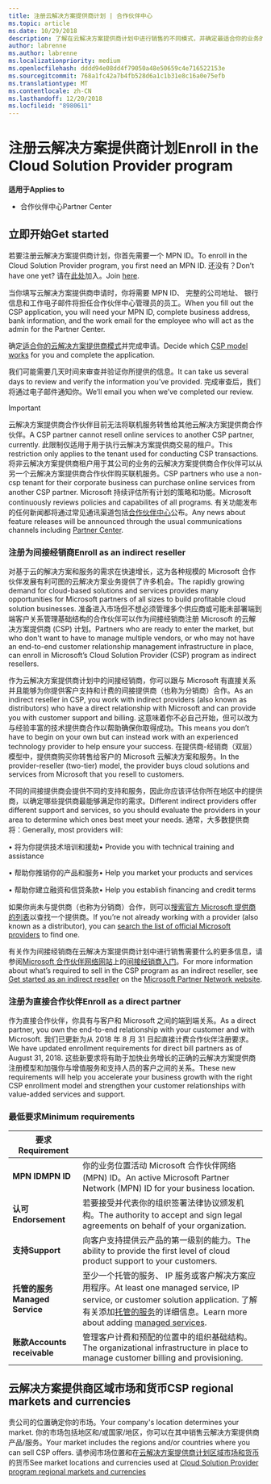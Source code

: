 ```yaml
---
title: 注册云解决方案提供商计划 | 合作伙伴中心
ms.topic: article
ms.date: 10/29/2018
description: 了解在云解决方案提供商计划中进行销售的不同模式，并确定最适合你的业务的模式
author: labrenne
ms.author: labrenne
ms.localizationpriority: medium
ms.openlocfilehash: dddd94e08dd4f79050a48e50659c4e716522153e
ms.sourcegitcommit: 768a1fc42a7b4fb528d6a1c1b31e8c16a0e75efb
ms.translationtype: MT
ms.contentlocale: zh-CN
ms.lasthandoff: 12/20/2018
ms.locfileid: "8980611"
---
```

# <a name="enroll-in-the-cloud-solution-provider-program"></a><span data-ttu-id="8bfe3-103">注册云解决方案提供商计划</span><span class="sxs-lookup"><span data-stu-id="8bfe3-103">Enroll in the Cloud Solution Provider program</span></span>

**<span data-ttu-id="8bfe3-104">适用于</span><span class="sxs-lookup"><span data-stu-id="8bfe3-104">Applies to</span></span>**

-  <span data-ttu-id="8bfe3-105">合作伙伴中心</span><span class="sxs-lookup"><span data-stu-id="8bfe3-105">Partner Center</span></span>


## <a name="get-started"></a><span data-ttu-id="8bfe3-106">立即开始</span><span class="sxs-lookup"><span data-stu-id="8bfe3-106">Get started</span></span>

<span data-ttu-id="8bfe3-107">若要注册云解决方案提供商计划，你首先需要一个 MPN ID。</span><span class="sxs-lookup"><span data-stu-id="8bfe3-107">To enroll in the Cloud Solution Provider program, you first need an MPN ID.</span></span> <span data-ttu-id="8bfe3-108">还没有？</span><span class="sxs-lookup"><span data-stu-id="8bfe3-108">Don’t have one yet?</span></span> <span data-ttu-id="8bfe3-109">请在[此处](https://epe.mspartner.microsoft.com/EPE/portal/en-US?partnerid=)加入。</span><span class="sxs-lookup"><span data-stu-id="8bfe3-109">Join [here](https://epe.mspartner.microsoft.com/EPE/portal/en-US?partnerid=).</span></span>

<span data-ttu-id="8bfe3-110">当你填写云解决方案提供商申请时，你将需要 MPN ID、 完整的公司地址、 银行信息和工作电子邮件将担任合作伙伴中心管理员的员工。</span><span class="sxs-lookup"><span data-stu-id="8bfe3-110">When you fill out the CSP application, you will need your MPN ID, complete business address, bank information, and the work email for the employee who will act as the admin for the Partner Center.</span></span>

<span data-ttu-id="8bfe3-111">确定[适合你的云解决方案提供商模式](https://partnercenter.microsoft.com/en-us/cloud-solution-provider/csp-enrollment)并完成申请。</span><span class="sxs-lookup"><span data-stu-id="8bfe3-111">Decide which [CSP model works](https://partnercenter.microsoft.com/en-us/cloud-solution-provider/csp-enrollment) for you and complete the application.</span></span> 

<span data-ttu-id="8bfe3-112">我们可能需要几天时间来审查并验证你所提供的信息。</span><span class="sxs-lookup"><span data-stu-id="8bfe3-112">It can take us several days to review and verify the information you’ve provided.</span></span> <span data-ttu-id="8bfe3-113">完成审查后，我们将通过电子邮件通知你。</span><span class="sxs-lookup"><span data-stu-id="8bfe3-113">We’ll email you when we’ve completed our review.</span></span>

> [!IMPORTANT]  
> <span data-ttu-id="8bfe3-114">云解决方案提供商合作伙伴目前无法将联机服务转售给其他云解决方案提供商合作伙伴。</span><span class="sxs-lookup"><span data-stu-id="8bfe3-114">A CSP partner cannot resell online services to another CSP partner, currently.</span></span> <span data-ttu-id="8bfe3-115">此限制仅适用于用于执行云解决方案提供商交易的租户。</span><span class="sxs-lookup"><span data-stu-id="8bfe3-115">This restriction only applies to the tenant used for conducting CSP transactions.</span></span> <span data-ttu-id="8bfe3-116">将非云解决方案提供商租户用于其公司的业务的云解决方案提供商合作伙伴可以从另一个云解决方案提供商合作伙伴购买联机服务。</span><span class="sxs-lookup"><span data-stu-id="8bfe3-116">CSP partners who use a non-csp tenant for their corporate business can purchase online services from another CSP partner.</span></span> <span data-ttu-id="8bfe3-117">Microsoft 持续评估所有计划的策略和功能。</span><span class="sxs-lookup"><span data-stu-id="8bfe3-117">Microsoft continuously reviews policies and capabilites of all programs.</span></span> <span data-ttu-id="8bfe3-118">有关功能发布的任何新闻都将通过常见通讯渠道包括[合作伙伴中心](https://partner.microsoft.com/en-us/pcv/announcements)公布。</span><span class="sxs-lookup"><span data-stu-id="8bfe3-118">Any news about feature releases will be announced through the usual communications channels including [Partner Center](https://partner.microsoft.com/en-us/pcv/announcements).</span></span>

### <a name="enroll-as-an-indirect-reseller"></a><span data-ttu-id="8bfe3-119">注册为间接经销商</span><span class="sxs-lookup"><span data-stu-id="8bfe3-119">Enroll as an indirect reseller</span></span>

<span data-ttu-id="8bfe3-120">对基于云的解决方案和服务的需求在快速增长，这为各种规模的 Microsoft 合作伙伴发展有利可图的云解决方案业务提供了许多机会。</span><span class="sxs-lookup"><span data-stu-id="8bfe3-120">The rapidly growing demand for cloud-based solutions and services provides many opportunities for Microsoft partners of all sizes to build profitable cloud solution businesses.</span></span> <span data-ttu-id="8bfe3-121">准备进入市场但不想必须管理多个供应商或可能未部署端到端客户关系管理基础结构的合作伙伴可以作为间接经销商注册 Microsoft 的云解决方案提供商 (CSP) 计划。</span><span class="sxs-lookup"><span data-stu-id="8bfe3-121">Partners who are ready to enter the market, but who don't want to have to manage multiple vendors, or who may not have an end-to-end customer relationship management infrastructure in place, can enroll in Microsoft’s Cloud Solution Provider (CSP) program as indirect resellers.</span></span>

<span data-ttu-id="8bfe3-122">作为云解决方案提供商计划中的间接经销商，你可以跟与 Microsoft 有直接关系并且能够为你提供客户支持和计费的间接提供商（也称为分销商）合作。</span><span class="sxs-lookup"><span data-stu-id="8bfe3-122">As an indirect reseller in CSP, you work with indirect providers (also known as distributors) who have a direct relationship with Microsoft and can provide you with customer support and billing.</span></span> <span data-ttu-id="8bfe3-123">这意味着你不必自己开始，但可以改为与经验丰富的技术提供商合作以帮助确保你取得成功。</span><span class="sxs-lookup"><span data-stu-id="8bfe3-123">This means you don’t have to begin on your own but can instead work with an experienced technology provider to help ensure your success.</span></span> <span data-ttu-id="8bfe3-124">在提供商-经销商（双层）模型中，提供商购买你转售给客户的 Microsoft 云解决方案和服务。</span><span class="sxs-lookup"><span data-stu-id="8bfe3-124">In the provider-reseller (two-tier) model, the provider buys cloud solutions and services from Microsoft that you resell to customers.</span></span>

<span data-ttu-id="8bfe3-125">不同的间接提供商会提供不同的支持和服务，因此你应该评估你所在地区中的提供商，以确定哪些提供商最能够满足你的需求。</span><span class="sxs-lookup"><span data-stu-id="8bfe3-125">Different indirect providers offer different support and services, so you should evaluate the providers in your area to determine which ones best meet your needs.</span></span> <span data-ttu-id="8bfe3-126">通常，大多数提供商将：</span><span class="sxs-lookup"><span data-stu-id="8bfe3-126">Generally, most providers will:</span></span> 

<span data-ttu-id="8bfe3-127">• 将为你提供技术培训和援助</span><span class="sxs-lookup"><span data-stu-id="8bfe3-127">•   Provide you with technical training and assistance</span></span>

<span data-ttu-id="8bfe3-128">• 帮助你推销你的产品和服务</span><span class="sxs-lookup"><span data-stu-id="8bfe3-128">•   Help you market your products and services</span></span> 

<span data-ttu-id="8bfe3-129">• 帮助你建立融资和信贷条款</span><span class="sxs-lookup"><span data-stu-id="8bfe3-129">•   Help you establish financing and credit terms</span></span>

<span data-ttu-id="8bfe3-130">如果你尚未与提供商（也称为分销商）合作，则可以[搜索官方 Microsoft 提供商的列表](https://partnercenter.microsoft.com/partner/find-a-provider)以查找一个提供商。</span><span class="sxs-lookup"><span data-stu-id="8bfe3-130">If you’re not already working with a provider (also known as a distributor), you can [search the list of official Microsoft providers](https://partnercenter.microsoft.com/partner/find-a-provider) to find one.</span></span>

<span data-ttu-id="8bfe3-131">有关作为间接经销商在云解决方案提供商计划中进行销售需要什么的更多信息，请参阅[Microsoft 合作伙伴网络网站](https://partner.microsoft.com/)上的[间接经销商入门](https://partner.microsoft.com/cloud-solution-provider/whats-required)。</span><span class="sxs-lookup"><span data-stu-id="8bfe3-131">For more information about what’s required to sell in the CSP program as an indirect reseller, see [Get started as an indirect reseller](https://partner.microsoft.com/cloud-solution-provider/whats-required) on the [Microsoft Partner Network website](https://partner.microsoft.com/).</span></span> 


### <a name="enroll-as-a-direct-partner"></a><span data-ttu-id="8bfe3-132">注册为直接合作伙伴</span><span class="sxs-lookup"><span data-stu-id="8bfe3-132">Enroll as a direct partner</span></span>

<span data-ttu-id="8bfe3-133">作为直接合作伙伴，你具有与客户和 Microsoft 之间的端到端关系。</span><span class="sxs-lookup"><span data-stu-id="8bfe3-133">As a direct partner, you own the end-to-end relationship with your customer and with Microsoft.</span></span> <span data-ttu-id="8bfe3-134">我们已更新为从 2018 年 8 月 31 日起直接计费合作伙伴注册要求。</span><span class="sxs-lookup"><span data-stu-id="8bfe3-134">We have updated enrollment requirements for direct bill partners as of August 31, 2018.</span></span> <span data-ttu-id="8bfe3-135">这些新要求将有助于加快业务增长的正确的云解决方案提供商注册模型和加强你与增值服务和支持人员的客户之间的关系。</span><span class="sxs-lookup"><span data-stu-id="8bfe3-135">These new requirements will help you accelerate your business growth with the right CSP enrollment model and strengthen your customer relationships with value-added services and support.</span></span> 

### <a name="minimum-requirements"></a><span data-ttu-id="8bfe3-136">最低要求</span><span class="sxs-lookup"><span data-stu-id="8bfe3-136">Minimum requirements</span></span>

|**<span data-ttu-id="8bfe3-137">要求</span><span class="sxs-lookup"><span data-stu-id="8bfe3-137">Requirement</span></span>**|                             |
|--------------------------------|--------------------------------------------------------------|
|**<span data-ttu-id="8bfe3-138">MPN ID</span><span class="sxs-lookup"><span data-stu-id="8bfe3-138">MPN ID</span></span>**   |<span data-ttu-id="8bfe3-139">你的业务位置活动 Microsoft 合作伙伴网络 (MPN) ID。</span><span class="sxs-lookup"><span data-stu-id="8bfe3-139">An active Microsoft Partner Network (MPN) ID for your business location.</span></span>   |
|**<span data-ttu-id="8bfe3-140">认可</span><span class="sxs-lookup"><span data-stu-id="8bfe3-140">Endorsement</span></span>**   |<span data-ttu-id="8bfe3-141">若要接受并代表你的组织签署法律协议颁发机构。</span><span class="sxs-lookup"><span data-stu-id="8bfe3-141">The authority to accept and sign legal agreements on behalf of your organization.</span></span>|
|**<span data-ttu-id="8bfe3-142">支持</span><span class="sxs-lookup"><span data-stu-id="8bfe3-142">Support</span></span>**   |<span data-ttu-id="8bfe3-143">向客户支持提供云产品的第一级别的能力。</span><span class="sxs-lookup"><span data-stu-id="8bfe3-143">The ability to provide the first level of cloud product support to your customers.</span></span>|
|**<span data-ttu-id="8bfe3-144">托管的服务</span><span class="sxs-lookup"><span data-stu-id="8bfe3-144">Managed Service</span></span>**   |<span data-ttu-id="8bfe3-145">至少一个托管的服务、 IP 服务或客户解决方案应用程序。</span><span class="sxs-lookup"><span data-stu-id="8bfe3-145">At least one managed service, IP service, or customer solution application.</span></span> <span data-ttu-id="8bfe3-146">了解有关添加[托管的服务](https://partner.microsoft.com/en-US/business-opportunities/managed-services-provider)的详细信息。</span><span class="sxs-lookup"><span data-stu-id="8bfe3-146">Learn more about adding [managed services](https://partner.microsoft.com/en-US/business-opportunities/managed-services-provider).</span></span>|
|**<span data-ttu-id="8bfe3-147">账款</span><span class="sxs-lookup"><span data-stu-id="8bfe3-147">Accounts receivable</span></span>** |<span data-ttu-id="8bfe3-148">管理客户计费和预配的位置中的组织基础结构。</span><span class="sxs-lookup"><span data-stu-id="8bfe3-148">The organizational infrastructure in place to manage customer billing and provisioning.</span></span> 



## <a name="csp-regional-markets-and-currencies"></a><span data-ttu-id="8bfe3-149">云解决方案提供商区域市场和货币</span><span class="sxs-lookup"><span data-stu-id="8bfe3-149">CSP regional markets and currencies</span></span>

<span data-ttu-id="8bfe3-150">贵公司的位置确定你的市场。</span><span class="sxs-lookup"><span data-stu-id="8bfe3-150">Your company's location determines your market.</span></span> <span data-ttu-id="8bfe3-151">你的市场包括地区和/或国家/地区，你可以在其中销售云解决方案提供商产品/服务。</span><span class="sxs-lookup"><span data-stu-id="8bfe3-151">Your market includes the regions and/or countries where you can sell CSP offers.</span></span> <span data-ttu-id="8bfe3-152">请参阅市场位置和在[云解决方案提供商计划区域市场和货币](regional-authorization-overview)的货币</span><span class="sxs-lookup"><span data-stu-id="8bfe3-152">See market locations and currencies used at [Cloud Solution Provider program regional markets and currencies](regional-authorization-overview)</span></span>




